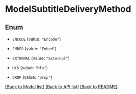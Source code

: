 # ModelSubtitleDeliveryMethod

## Enum


* `ENCODE` (value: `"Encode"`)

* `EMBED` (value: `"Embed"`)

* `EXTERNAL` (value: `"External"`)

* `HLS` (value: `"Hls"`)

* `DROP` (value: `"Drop"`)


[[Back to Model list]](../README.md#documentation-for-models) [[Back to API list]](../README.md#documentation-for-api-endpoints) [[Back to README]](../README.md)


